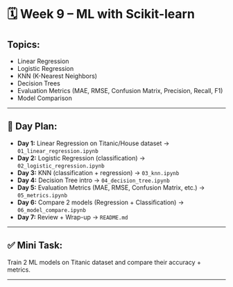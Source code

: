 
# 🗓️ Week 9 – ML with Scikit-learn

## Topics:
- Linear Regression
- Logistic Regression
- KNN (K-Nearest Neighbors)
- Decision Trees
- Evaluation Metrics (MAE, RMSE, Confusion Matrix, Precision, Recall, F1)
- Model Comparison

---

## 📅 Day Plan:
- **Day 1:** Linear Regression on Titanic/House dataset → `01_linear_regression.ipynb`
- **Day 2:** Logistic Regression (classification) → `02_logistic_regression.ipynb`
- **Day 3:** KNN (classification + regression) → `03_knn.ipynb`
- **Day 4:** Decision Tree intro → `04_decision_tree.ipynb`
- **Day 5:** Evaluation Metrics (MAE, RMSE, Confusion Matrix, etc.) → `05_metrics.ipynb`
- **Day 6:** Compare 2 models (Regression + Classification) → `06_model_compare.ipynb`
- **Day 7:** Review + Wrap-up → `README.md`

---

## ✅ Mini Task:
Train 2 ML models on Titanic dataset and compare their accuracy + metrics.


---